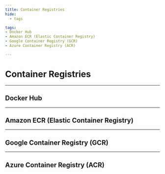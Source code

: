 ```yaml
---
title: Container Registries
hide:
  - tags

tags:
- Docker Hub
- Amazon ECR (Elastic Container Registry)
- Google Container Registry (GCR)
- Azure Container Registry (ACR)

---
```



# Container Registries


---


## Docker Hub


---
## Amazon ECR (Elastic Container Registry)


---
## Google Container Registry (GCR)


---

## Azure Container Registry (ACR)





